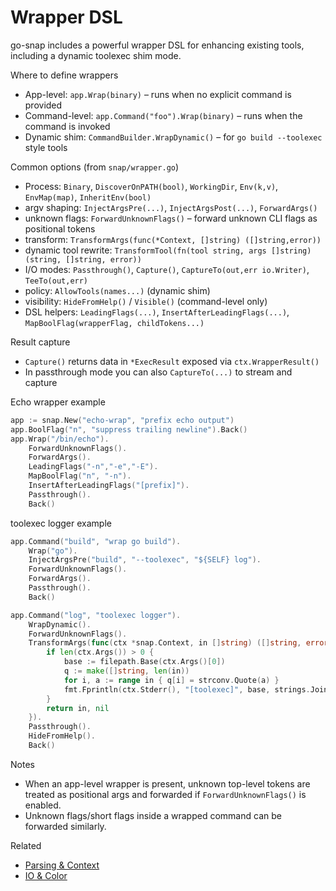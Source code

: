 # Wrapper DSL

go-snap includes a powerful wrapper DSL for enhancing existing tools, including a dynamic toolexec shim mode.

Where to define wrappers
- App-level: `app.Wrap(binary)` – runs when no explicit command is provided
- Command-level: `app.Command("foo").Wrap(binary)` – runs when the command is invoked
- Dynamic shim: `CommandBuilder.WrapDynamic()` – for `go build --toolexec` style tools

Common options (from `snap/wrapper.go`)
- Process: `Binary`, `DiscoverOnPATH(bool)`, `WorkingDir`, `Env(k,v)`, `EnvMap(map)`, `InheritEnv(bool)`
- argv shaping: `InjectArgsPre(...)`, `InjectArgsPost(...)`, `ForwardArgs()`
- unknown flags: `ForwardUnknownFlags()` – forward unknown CLI flags as positional tokens
- transform: `TransformArgs(func(*Context, []string) ([]string,error))`
- dynamic tool rewrite: `TransformTool(fn(tool string, args []string) (string, []string, error))`
- I/O modes: `Passthrough()`, `Capture()`, `CaptureTo(out,err io.Writer)`, `TeeTo(out,err)`
- policy: `AllowTools(names...)` (dynamic shim)
- visibility: `HideFromHelp()` / `Visible()` (command-level only)
- DSL helpers: `LeadingFlags(...)`, `InsertAfterLeadingFlags(...)`, `MapBoolFlag(wrapperFlag, childTokens...)`

Result capture
- `Capture()` returns data in `*ExecResult` exposed via `ctx.WrapperResult()`
- In passthrough mode you can also `CaptureTo(...)` to stream and capture

Echo wrapper example
```go
app := snap.New("echo-wrap", "prefix echo output")
app.BoolFlag("n", "suppress trailing newline").Back()
app.Wrap("/bin/echo").
    ForwardUnknownFlags().
    ForwardArgs().
    LeadingFlags("-n","-e","-E").
    MapBoolFlag("n", "-n").
    InsertAfterLeadingFlags("[prefix]").
    Passthrough().
    Back()
```

toolexec logger example
```go
app.Command("build", "wrap go build").
    Wrap("go").
    InjectArgsPre("build", "--toolexec", "${SELF} log").
    ForwardUnknownFlags().
    ForwardArgs().
    Passthrough().
    Back()

app.Command("log", "toolexec logger").
    WrapDynamic().
    ForwardUnknownFlags().
    TransformArgs(func(ctx *snap.Context, in []string) ([]string, error) {
        if len(ctx.Args()) > 0 {
            base := filepath.Base(ctx.Args()[0])
            q := make([]string, len(in))
            for i, a := range in { q[i] = strconv.Quote(a) }
            fmt.Fprintln(ctx.Stderr(), "[toolexec]", base, strings.Join(q, " "))
        }
        return in, nil
    }).
    Passthrough().
    HideFromHelp().
    Back()
```

Notes
- When an app-level wrapper is present, unknown top-level tokens are treated as positional args and forwarded if `ForwardUnknownFlags()` is enabled.
- Unknown flags/short flags inside a wrapped command can be forwarded similarly.

Related
- [Parsing & Context](./parsing-and-context.md)
- [IO & Color](./io-and-color.md)
